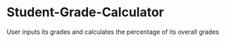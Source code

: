 # Student-Grade-Calculator
User inputs its grades and calculates the percentage of its overall grades
